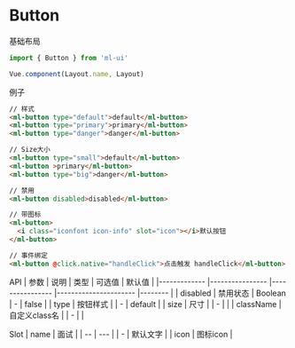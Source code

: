 # Button

基础布局
```js
import { Button } from 'ml-ui'

Vue.component(Layout.name, Layout)
```

例子


```html
// 样式
<ml-button type="default">default</ml-button>
<ml-button type="primary">primary</ml-button>
<ml-button type="danger">danger</ml-button>

// Size大小
<ml-button type="small">default</ml-button>
<ml-button >primary</ml-button>
<ml-button type="big">danger</ml-button>

// 禁用
<ml-button disabled>disabled</ml-button>

// 带图标
<ml-button>
  <i class="iconfont icon-info" slot="icon"></i>默认按钮
</ml-button>

// 事件绑定
<ml-button @click.native="handleClick">点击触发 handleClick</ml-button>


```
API
| 参数          | 说明            | 类型            | 可选值                 | 默认值   |
|-------------  |---------------- |---------------- |---------------------- |-------- |
| disabled         | 禁用状态	  | Boolean  | - | false |
| type         | 按钮样式		  |   | - | default |
| size         | 尺寸			  |   | - |  |
| className         |  自定义class名			  |   | - |  |

Slot
| name | 面试 |
| -- | --- | 
| - | 默认文字 | 
| icon | 图标icon | 